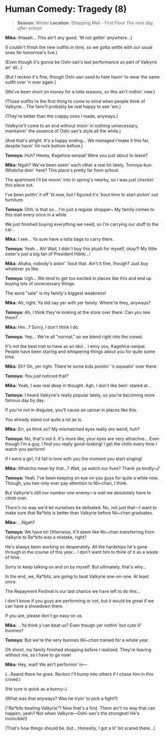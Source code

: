 # Human Comedy: Tragedy (8)

> **Season:** Winter
> **Location:** Shopping Mall - First Floor
> *The next day, after school*

**Mika:** (Haaah... This ain't any good. 'M not gettin' anywhere...)

(I couldn't finish the new outfits in time, so we gotta settle with our usual ones fer tomorrow's live.)

(Even though it's gonna be Oshi-san's last performance as part of Valkyrie an' all...)

(But I reckon it's fine, though Oshi-san used to hate havin' to wear the same outfit over 'n over again.)

(We've been short on money for a lotta reasons, so this ain't nothin' new.)

(Those outfits're the first thing to come to mind when people think of Valkyrie... The fans'll probably be real happy to see 'em.)

(They're better than the crappy ones I made, anyways.)

(Valkyrie'll come to an end without mixin' in nothing unnecessary, maintainin' the essence of Oshi-san's style all the while.)

(And that's alright. It's a happy ending... We managed t'make it this far, despite havin' hit rock bottom before.)

**Tomoya:** Huh? Heeey, Kagehira-senpai! Were you just about to leave?

**Mika:** Ngah? We've been seein' each other a real lot lately, Tomoya-kun. Whatcha doin' here? This place's pretty far from school.

The apartment I'll be movin' into in spring's nearby, so I was just checkin' this place out.

I've been puttin' it off 'til now, but I figured it's 'bout time to start pickin' out furniture.

**Tomoya:** Ohh, is that so... I'm just a regular shopper~ My family comes to this mall every once in a while.

We just finished buying everything we need, so I'm carrying our stuff to the car.

**Mika:** I see... Ya sure have a lotta bags to carry there.

**Tomoya:** Yeah... Ah! Wait, I didn't buy this plush for myself, okay?! My little sister's just a big fan of President Hibiki...!

**Mika:** Ahaha, nobody's askin' 'bout that. Ain't it fine, though? Just buy whatever ya like.

**Tomoya:** Ugh... We tend to get too excited in places like this and end up buying lots of unnecessary things.

The word "sale" is my family's biggest weakness!

**Mika:** Ah, right. Ya did say yer with yer family. Where're they, anyways?

**Tomoya:** Ah, I think they're looking at the store over there. Can you see them?

**Mika:** Hm...? Sorry, I don't think I do.

**Tomoya:** Yep... We're all "normal," so we blend right into the crowd.

It's not the best trait to have as an idol... I envy you, Kagehira-senpai. People have been staring and whispering things about you for quite some time.

**Mika:** Eh? Oh, yer right. There're some kids pointin' 'n squealin' over there.

**Tomoya:** You *just* noticed that?

**Mika:** Yeah, I was real deep in thought. Agh, I don't like bein' stared at...

**Tomoya:** I heard Valkyrie's really popular lately, so you're becoming more famous day by day.

If you're not in disguise, you'll cause an uproar in places like this.

You already stand out quite a lot as is.

**Mika:** Err, ya think so? My mismatched eyes really *are* weird, huh?

**Tomoya:** No, that's not it. It's more like, your eyes are very attractive... Even though I'm a guy, I find you really good-looking! I get the chills every time I watch you perform!

If I were a girl, I'd fall in love with you the moment you start singing!

**Mika:** Whatcha mean by that...? Wait, ya watch our lives? Thank ya kindly~♪

**Tomoya:** Yeah, I've been keeping an eye on you guys for quite a while now. Though, you two only ever pay attention to Nii~chan, I think.

But Valkyrie's still our number one enemy—a wall we absolutely have to climb over.

There's no way we'd let ourselves be defeated. No, not just that—I want to make sure that Ra*bits is better than Valkyrie before Nii~chan graduates.

**Mika:** ...Ngah?

**Tomoya:** We have to! Otherwise, it'll seem like Nii~chan transferring from Valkyrie to Ra*bits was a mistake, right?

He's always been working so desperately. All the hardships he's gone through in the course of this year... I don't want him to think of it as a waste of time.

Sorry to keep talking on and on by myself. But ultimately, that's why...

In the end, we, Ra*bits, are going to beat Valkyrie one-on-one. At least once.

The Repayment Festival is our last chance we have left to do this...

I don't know if you guys are performing or not, but it would be great if we can have a showdown there.

If you are, please don't go easy on us.

**Mika:** ...Ya think y'can beat us? Even though yer nothin' but cute lil' bunnies?

**Tomoya:** But we're the very bunnies *Nii~chan* trained for a whole year.

Oh shoot, my family finished shopping before I realized. They're leaving without me, so I have to go now!

**Mika:** Hey, wait! We ain't performin' in—

(...Aaand there he goes. Reckon I'll bump into others if I chase him in this crowd.)

(He sure is quick as a bunny~)

(What was that anyways? Was he tryin' to pick a fight?)

("Ra*bits beating Valkyrie"? Now that's a first. There ain't no way that can happen, yeah? Not when Valkyrie—Oshi-san's the strongest! He's invincible!)

(That's how things should be, but... Honestly, I got a lil' bit scared there...)
